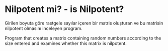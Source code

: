 # Nilpotent mi? - is Nilpotent?

Girilen boyuta göre rastgele sayılar içeren bir matris oluşturan ve bu matrisin nilpotent olmasını inceleyen program.

Program that creates a matrix containing random numbers according to the size entered and examines whether this matrix is nilpotent.
